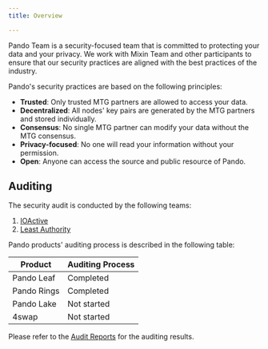 ```yaml
---
title: Overview

---
```


Pando Team is a security-focused team that is committed to protecting your data and your privacy. We work with Mixin Team and other participants to ensure that our security practices are aligned with the best practices of the industry.

Pando's security practices are based on the following principles:

- **Trusted**: Only trusted MTG partners are allowed to access your data.
- **Decentralized**: All nodes' key pairs are generated by the MTG partners and stored individually.
- **Consensus**: No single MTG partner can modify your data without the MTG consensus.
- **Privacy-focused**: No one will read your information without your permission.
- **Open**: Anyone can access the source and public resource of Pando.

## Auditing

The security audit is conducted by the following teams:

1. [IOActive](https://ioactive.com/)
2. [Least Authority](https://leastauthority.com/)

Pando products' auditing process is described in the following table:

| Product | Auditing Process |
| ------- | ---------------- |
| Pando Leaf | Completed |
| Pando Rings | Completed |
| Pando Lake | Not started |
| 4swap | Not started |

Please refer to the [Audit Reports](./audit-reports) for the auditing results.